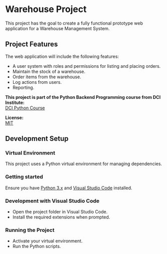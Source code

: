# Warehouse Project  
This project has the goal to create a fully functional prototype web application for a Warehouse Management System.


## Project Features 
The web application will include the following features: 
- A user system with roles and permissions for listing and placing orders.
- Maintain the stock of a warehouse.
- Order items from the warehouse.
- Log actions from users.
- Reporting.  
  

**This project is part of the Python Backend Programming course from DCI Institute:**  
[DCI Python Course](https://digitalcareerinstitute.org/courses/python-backend-programming/)  
  

**License:**  
[MIT](https://github.com/nataliedutz/warehouse_project/blob/main/LICENSE.txt)


## Development Setup

### Virtual Environment  
This project uses a Python virtual environment for managing dependencies.  

### Getting started  
Ensure you have [Python 3.x](https://www.python.org/downloads/) and [Visual Studio Code](https://code.visualstudio.com/) installed.

### Development with Visual Studio Code
- Open the project folder in Visual Studio Code.
- Install the required extensions when prompted.

### Running the Project
- Activate your virtual environment.
- Run the Python scripts.
